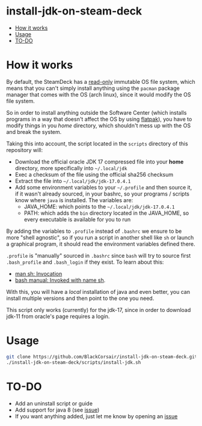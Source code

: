install-jdk-on-steam-deck
=========================

<!--ts-->
* [How it works](#how-it-works)
* [Usage](#usage)
* [TO-DO](#to-do)
<!--te-->

How it works
============
By default, the SteamDeck has a [read-only][1] immutable OS file system, which means that you can't simply
install anything using the `pacman` package manager that comes with the OS (arch linux), since it would modify
the OS file system.

So in order to install anything outside the Software Center (which installs programs in a way that doesn't affect
the OS by using [flatpak][2]), you have to modify things in you *home* directory, which shouldn't mess up with the OS
and break the system.

Taking this into account, the script located in the `scripts` directory of this repository will:
* Download the official oracle JDK 17 compressed file into your **home** directory, more specifically into `~/.local/jdk`
* Exec a checksum of the file using the official sha256 checksum
* Extract the file into `~/.local/jdk/jdk-17.0.4.1`
* Add some environment variables to your `~/.profile` and then source it, if it wasn't already sourced, in your bashrc,
  so your programs / scripts know where `java` is installed.
    The variables are:
    * JAVA_HOME: which points to the `~/.local/jdk/jdk-17.0.4.1`
    * PATH: which adds the `bin` directory located in the JAVA_HOME, so every executable is available for you to run

By adding the variables to `.profile` instead of `.bashrc` we ensure to be more "shell agnostic", so if you run
a script in another shell like `sh` or launch a graphical program, it should read the environment variables defined there.

`.profile` is "manually" sourced in `.bashrc` since `bash` will try to source first `.bash_profile` and `.bash_login` if they exist.
To learn about this:
* [man sh: Invocation][4]
* [bash manual: Invoked with name sh][5].

With this, you will have a *local* installation of java and even better, you can install multiple versions and then point
to the one you need.

This script only works (currently) for the jdk-17, since in order to download jdk-11 from oracle's page requires a login.

Usage
=====
```bash
git clone https://github.com/BlackCorsair/install-jdk-on-steam-deck.git
./install-jdk-on-steam-deck/scripts/install-jdk.sh
```

TO-DO
=====

* Add an uninstall script or guide
* Add support for java 8 (see [issue](https://github.com/BlackCorsair/install-jdk-on-steam-deck/issues/3))
* If you want anything added, just let me know by opening an [issue][3]

[1]: https://partner.steamgames.com/doc/steamdeck/faq
[2]: https://www.flatpak.org/
[3]: https://github.com/BlackCorsair/install-jdk-on-steam-deck/issues/new
[4]: https://man.freebsd.org/cgi/man.cgi?query=sh&manpath=Unix+Seventh+Edition
[5]: https://www.gnu.org/savannah-checkouts/gnu/bash/manual/bash.html#Bash-Startup-Files
